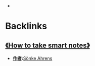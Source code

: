 - 

# Backlinks
## [《How to take smart notes》](<《How to take smart notes》.md>)
- **[作者](<作者.md>):**[Sönke Ahrens](<Sönke Ahrens.md>)

